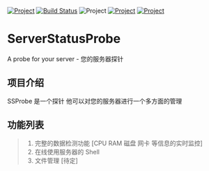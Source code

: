 [![Project](https://img.shields.io/github/release/ServerStatusProbe/release.svg)](https://github.com/SaigyoujiYuyuko233/ServerStatusProbe/releases)
[![Build Status](https://travis-ci.org/SaigyoujiYuyuko233/ServerStatusProbe.svg?branch=master)](https://travis-ci.org/SaigyoujiYuyuko233/ServerStatusProbe)
![Project](https://img.shields.io/github/size/SaigyoujiYuyuko/*)
[![Project](https://img.shields.io/badge/License-GPLv3-red.svg)](https://github.com/SaigyoujiYuyuko233/ServerStatusProbe/blob/master/LICENSE)
[![Project](https://img.shields.io/badge/node-v7.0+-blue.svg)](https://nodejs.org/en/download/)

# ServerStatusProbe
A probe for your server - 您的服务器探针

## 项目介绍
SSProbe 是一个探针 他可以对您的服务器进行一个多方面的管理

## 功能列表
> 1. 完整的数据检测功能 [CPU RAM 磁盘 网卡 等信息的实时监控] <br>
> 2. 在线使用服务器的 Shell <br>
> 3. 文件管理 [待定] <br>


